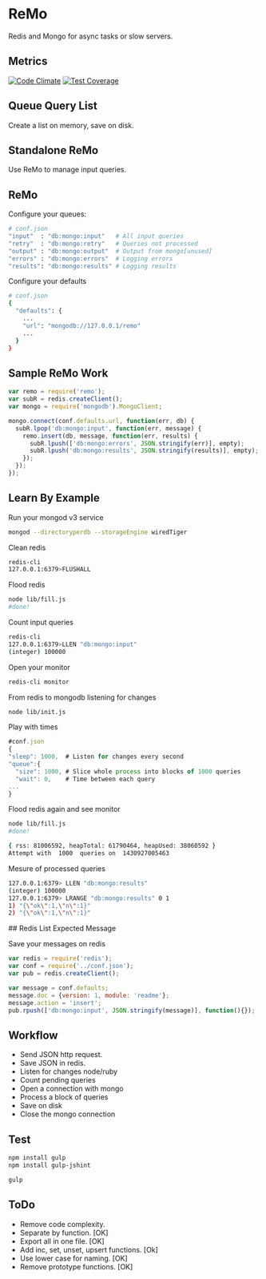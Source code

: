 # ReMo
Redis and Mongo for async tasks or slow servers.

## Metrics
[![Code Climate](https://codeclimate.com/github/MoNoApps/remo/badges/gpa.svg)](https://codeclimate.com/github/MoNoApps/remo) [![Test Coverage](https://codeclimate.com/github/MoNoApps/remo/badges/coverage.svg)](https://codeclimate.com/github/MoNoApps/remo)

## Queue Query List
Create a list on memory, save on disk.

## Standalone ReMo
Use ReMo to manage input queries.

## ReMo
Configure your queues:
````sh
# conf.json
"input"  : "db:mongo:input"   # All input queries
"retry"  : "db:mongo:retry"   # Queries not processed
"output" : "db:mongo:output"  # Output from mongo[unused]
"errors" : "db:mongo:errors"  # Logging errors
"results": "db:mongo:results" # Logging results
````

Configure your defaults
````sh
# conf.json
{
  "defaults": {
    ...
    "url": "mongodb://127.0.0.1/remo"
    ...
  }
}
````
## Sample ReMo Work

````js
var remo = require('remo');
var subR = redis.createClient();
var mongo = require('mongodb').MongoClient;

mongo.connect(conf.defaults.url, function(err, db) {
  subR.lpop('db:mongo:input', function(err, message) {
    remo.insert(db, message, function(err, results) {
      subR.lpush(['db:mongo:errors', JSON.stringify(err)], empty);
      subR.lpush('db:mongo:results', JSON.stringify(results)], empty);
    });
  });
});

````

## Learn By Example
Run your mongod v3 service
````sh
mongod --directoryperdb --storageEngine wiredTiger
````

Clean redis
````sh
redis-cli
127.0.0.1:6379>FLUSHALL
````

Flood redis
````sh
node lib/fill.js
#done!
````

Count input queries
````sh
redis-cli
127.0.0.1:6379>LLEN "db:mongo:input"
(integer) 100000
````

Open your monitor
````sh
redis-cli monitor
````

From redis to mongodb listening for changes
````sh
node lib/init.js
````

Play with times
````js
#conf.json
{
"sleep": 1000,  # Listen for changes every second
"queue":{
  "size": 1000, # Slice whole process into blocks of 1000 queries
  "wait": 0,    # Time between each query
...
}
````

Flood redis again and see monitor
````sh
node lib/fill.js
#done!
````
````sh
{ rss: 81006592, heapTotal: 61790464, heapUsed: 38060592 }
Attempt with  1000  queries on  1430927005463
````
Mesure of processed queries
````sh
127.0.0.1:6379> LLEN "db:mongo:results"
(integer) 100000
127.0.0.1:6379> LRANGE "db:mongo:results" 0 1
1) "{\"ok\":1,\"n\":1}"
2) "{\"ok\":1,\"n\":1}"
````

## Redis List Expected Message

Save your messages on redis
````js
var redis = require('redis');
var conf = require('../conf.json');
var pub = redis.createClient();

var message = conf.defaults;
message.doc = {version: 1, module: 'readme'};
message.action = 'insert';
pub.rpush(['db:mongo:input', JSON.stringify(message)], function(){});
````

## Workflow
* Send JSON http request.
* Save JSON in redis.
* Listen for changes node/ruby
* Count pending queries
* Open a connection with mongo
* Process a block of queries
* Save on disk
* Close the mongo connection

## Test
````sh
npm install gulp
npm install gulp-jshint

gulp
````

## ToDo
* Remove code complexity.
* Separate by function. [OK]
* Export all in one file. [OK]
* Add inc, set, unset, upsert functions. [Ok]
* Use lower case for naming. [OK]
* Remove prototype functions. [OK]
